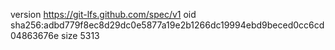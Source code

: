 version https://git-lfs.github.com/spec/v1
oid sha256:adbd779f8ec8d29dc0e5877a19e2b1266dc19994ebd9beced0cc6cd04863676e
size 5313
